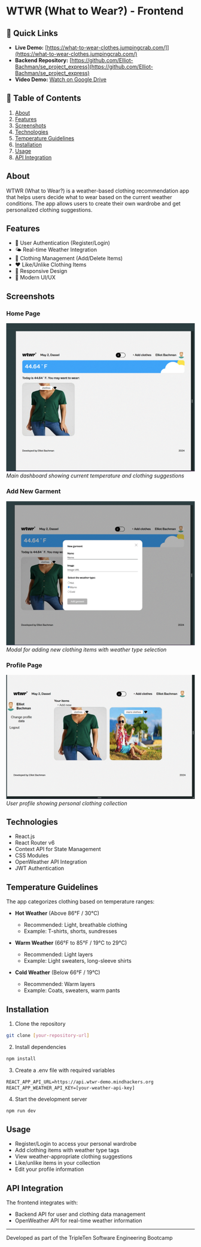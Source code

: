 # WTWR (What to Wear?) - Frontend

## 🔗 Quick Links

- **Live Demo:** [https://what-to-wear-clothes.jumpingcrab.com/]](https://what-to-wear-clothes.jumpingcrab.com/)
- **Backend Repository:** [https://github.com/Elliot-Bachman/se_project_express](https://github.com/Elliot-Bachman/se_project_express)
- **Video Demo:** [Watch on Google Drive](https://drive.google.com/file/d/1xbrzlk5z7OBeLd5K8E1Qhubxu76siqww/view?usp=drive_link)

## 📑 Table of Contents

1. [About](#about)
2. [Features](#features)
3. [Screenshots](#screenshots)
4. [Technologies](#technologies)
5. [Temperature Guidelines](#temperature-guidelines)
6. [Installation](#installation)
7. [Usage](#usage)
8. [API Integration](#api-integration)

## About

WTWR (What to Wear?) is a weather-based clothing recommendation app that helps users decide what to wear based on the current weather conditions. The app allows users to create their own wardrobe and get personalized clothing suggestions.

## Features

- 👤 User Authentication (Register/Login)
- 🌤️ Real-time Weather Integration
- 👕 Clothing Management (Add/Delete Items)
- ❤️ Like/Unlike Clothing Items
- 📱 Responsive Design
- 🎨 Modern UI/UX

## Screenshots

### Home Page

![Home Page](./screenshots/WTWR%20home%20page.gif)
_Main dashboard showing current temperature and clothing suggestions_

### Add New Garment

![Add Garment Modal](./screenshots/WTWR%20add%20clothes.gif)
_Modal for adding new clothing items with weather type selection_

### Profile Page

![Profile Page](./screenshots/Profile%20and%20saved%20clothes%20WTWR.gif)
_User profile showing personal clothing collection_

## Technologies

- React.js
- React Router v6
- Context API for State Management
- CSS Modules
- OpenWeather API Integration
- JWT Authentication

## Temperature Guidelines

The app categorizes clothing based on temperature ranges:

- **Hot Weather** (Above 86°F / 30°C)

  - Recommended: Light, breathable clothing
  - Example: T-shirts, shorts, sundresses

- **Warm Weather** (66°F to 85°F / 19°C to 29°C)

  - Recommended: Light layers
  - Example: Light sweaters, long-sleeve shirts

- **Cold Weather** (Below 66°F / 19°C)
  - Recommended: Warm layers
  - Example: Coats, sweaters, warm pants

## Installation

1. Clone the repository

```bash
git clone [your-repository-url]
```

2. Install dependencies

```bash
npm install
```

3. Create a .env file with required variables

```env
REACT_APP_API_URL=https://api.wtwr-demo.mindhackers.org
REACT_APP_WEATHER_API_KEY=[your-weather-api-key]
```

4. Start the development server

```bash
npm run dev
```

## Usage

- Register/Login to access your personal wardrobe
- Add clothing items with weather type tags
- View weather-appropriate clothing suggestions
- Like/unlike items in your collection
- Edit your profile information

## API Integration

The frontend integrates with:

- Backend API for user and clothing data management
- OpenWeather API for real-time weather information

---

Developed as part of the TripleTen Software Engineering Bootcamp
